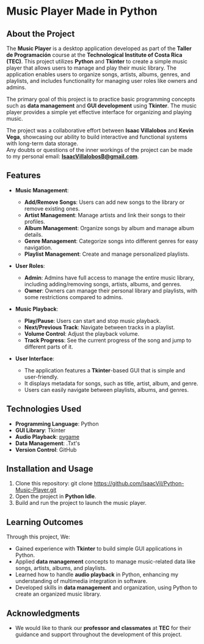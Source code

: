 # Music Player Made in Python

## About the Project  
The **Music Player** is a desktop application developed as part of the **Taller de Programación** course at the **Technological Institute of Costa Rica (TEC)**. This project utilizes **Python** and **Tkinter** to create a simple music player that allows users to manage and play their music library. The application enables users to organize songs, artists, albums, genres, and playlists, and includes functionality for managing user roles like owners and admins.

The primary goal of this project is to practice basic programming concepts such as **data management** and **GUI development** using **Tkinter**. The music player provides a simple yet effective interface for organizing and playing music.  
  
The project was a collaborative effort between **Isaac Villalobos** and **Kevin Vega**, showcasing our ability to build interactive and functional systems with long-term data storage.  
Any doubts or questions of the inner workings of the project can be made to my personal email: **IsaacVillalobosB@gmail.com**.  
## Features
- **Music Management**:
  - **Add/Remove Songs**: Users can add new songs to the library or remove existing ones.
  - **Artist Management**: Manage artists and link their songs to their profiles.
  - **Album Management**: Organize songs by album and manage album details.
  - **Genre Management**: Categorize songs into different genres for easy navigation.
  - **Playlist Management**: Create and manage personalized playlists.
  
- **User Roles**:
  - **Admin**: Admins have full access to manage the entire music library, including adding/removing songs, artists, albums, and genres.
  - **Owner**: Owners can manage their personal library and playlists, with some restrictions compared to admins.

- **Music Playback**:
  - **Play/Pause**: Users can start and stop music playback.
  - **Next/Previous Track**: Navigate between tracks in a playlist.
  - **Volume Control**: Adjust the playback volume.
  - **Track Progress**: See the current progress of the song and jump to different parts of it.

- **User Interface**:
  - The application features a **Tkinter**-based GUI that is simple and user-friendly.
  - It displays metadata for songs, such as title, artist, album, and genre.
  - Users can easily navigate between playlists, albums, and genres.

## Technologies Used
- **Programming Language**: Python  
- **GUI Library**: Tkinter  
- **Audio Playback**: [pygame](https://www.pygame.org/)
- **Data Management**: .Txt's
- **Version Control**: GitHub  

## Installation and Usage  
1) Clone this repository: git clone https://github.com/IsaacVil/Python-Music-Player.git  
2) Open the project in **Python Idle**.  
3) Build and run the project to launch the music player.  

## Learning Outcomes
Through this project, We:  
- Gained experience with **Tkinter** to build simple GUI applications in Python.
- Applied **data management** concepts to manage music-related data like songs, artists, albums, and playlists.
- Learned how to handle **audio playback** in Python, enhancing my understanding of multimedia integration in software.
- Developed skills in **data management** and organization, using Python to create an organized music library.

## Acknowledgments
- We would like to thank our **professor and classmates** at **TEC** for their guidance and support throughout the development of this project.  
